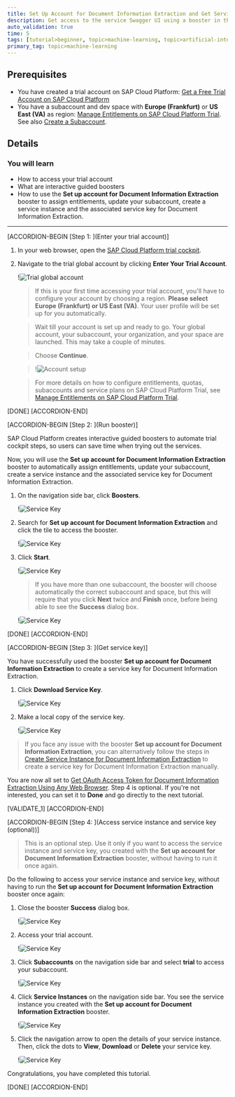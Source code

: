 ```yaml
---
title: Set Up Account for Document Information Extraction and Get Service Key
description: Get access to the service Swagger UI using a booster in the SAP Cloud Platform trial cockpit that automatically creates a service instance, and the associated service key for Document Information Extraction.
auto_validation: true
time: 5
tags: [tutorial>beginner, topic>machine-learning, topic>artificial-intelligence, topic>cloud, products>sap-cloud-platform, products>sap-ai-business-services, products>document-information-extraction]
primary_tag: topic>machine-learning
---
```


## Prerequisites
- You have created a trial account on SAP Cloud Platform: [Get a Free Trial Account on SAP Cloud Platform](hcp-create-trial-account)
- You have a subaccount and dev space with **Europe (Frankfurt)** or **US East (VA)** as region: [Manage Entitlements on SAP Cloud Platform Trial](cp-trial-entitlements). See also [Create a Subaccount](https://help.sap.com/viewer/65de2977205c403bbc107264b8eccf4b/Cloud/en-US/261ba9ca868f469baf64c22257324a75.html).

## Details
### You will learn
  - How to access your trial account
  - What are interactive guided boosters
  - How to use the **Set up account for Document Information Extraction** booster to assign entitlements, update your subaccount, create a service instance and the associated service key for Document Information Extraction.
---

[ACCORDION-BEGIN [Step 1: ](Enter your trial account)]

1. In your web browser, open the [SAP Cloud Platform trial cockpit](https://cockpit.hanatrial.ondemand.com/).

2. Navigate to the trial global account by clicking **Enter Your Trial Account**.

    !![Trial global account](01_Foundation20Onboarding_Home.png)

    >If this is your first time accessing your trial account, you'll have to configure your account by choosing a region. **Please select Europe (Frankfurt) or US East (VA)**. Your user profile will be set up for you automatically.

    >Wait till your account is set up and ready to go. Your global account, your subaccount, your organization, and your space are launched. This may take a couple of minutes.

    >Choose **Continue**.

    >!![Account setup](02_Foundation20Onboarding_Processing.png)

    >For more details on how to configure entitlements, quotas, subaccounts and service plans on SAP Cloud Platform Trial, see [Manage Entitlements on SAP Cloud Platform Trial](cp-trial-entitlements).

[DONE]
[ACCORDION-END]


[ACCORDION-BEGIN [Step 2: ](Run booster)]

SAP Cloud Platform creates interactive guided boosters to automate trial cockpit steps, so users can save time when trying out the services.

Now, you will use the **Set up account for Document Information Extraction** booster to automatically assign entitlements, update your subaccount, create a service instance and the associated service key for Document Information Extraction.

1. On the navigation side bar, click **Boosters**.

    !![Service Key](access-booster.png)

2. Search for **Set up account for Document Information Extraction** and click the tile to access the booster.

    !![Service Key](access-booster-tile.png)

3. Click **Start**.

    !![Service Key](booster-start.png)

    >If you have more than one subaccount, the booster will choose automatically the correct subaccount and space, but this will require that you click **Next** twice and **Finish** once, before being able to see the **Success** dialog box.

    !![Service Key](booster-success.png)

[DONE]
[ACCORDION-END]


[ACCORDION-BEGIN [Step 3: ](Get service key)]

You have successfully used the booster **Set up account for Document Information Extraction** to create a service key for Document Information Extraction.

1. Click **Download Service Key**.

    !![Service Key](booster-success-key.png)

2. Make a local copy of the service key.

    !![Service Key](booster-service-key.png)

>If you face any issue with the booster **Set up account for Document Information Extraction**, you can alternatively follow the steps in [Create Service Instance for Document Information Extraction](cp-aibus-dox-service-instance) to create a service key for Document Information Extraction manually.

You are now all set to [Get OAuth Access Token for Document Information Extraction Using Any Web Browser](cp-aibus-dox-web-oauth-token). Step 4 is optional. If you're not interested, you can set it to **Done** and go directly to the next tutorial.

[VALIDATE_1]
[ACCORDION-END]


[ACCORDION-BEGIN [Step 4: ](Access service instance and service key (optional))]

> This is an optional step. Use it only if you want to access the service instance and service key, you created with the **Set up account for Document Information Extraction** booster, without having to run it once again.

Do the following to access your service instance and service key, without having to run the **Set up account for Document Information Extraction** booster once again:

1. Close the booster **Success** dialog box.

    !![Service Key](leave-success.png)

2. Access your trial account.

    !![Service Key](trial-account.png)

3. Click **Subaccounts** on the navigation side bar and select **trial** to access your subaccount.

    !![Service Key](subaccount.png)

4. Click **Service Instances** on the navigation side bar. You see the service instance you created with the **Set up account for Document Information Extraction** booster.

    !![Service Key](service-instance.png)

5. Click the navigation arrow to open the details of your service instance. Then, click the dots to **View**, **Download** or **Delete** your service key.

    !![Service Key](service-key.png)

Congratulations, you have completed this tutorial.

[DONE]
[ACCORDION-END]
